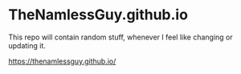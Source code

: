 # TheNamlessGuy.github.io
This repo will contain random stuff, whenever I feel like changing or updating it.

https://thenamlessguy.github.io/